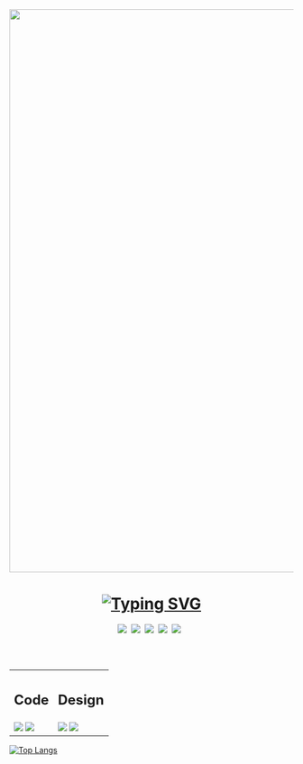 <div id="header" align="center">
  <img src="https://media0.giphy.com/media/9eutY1z2G3bpbP2zeJ/giphy.gif" width="1000" style="pointer-events: none; cursor: default;"/>
  
 <h1><a href="https://git.io/typing-svg" style="pointer-events: none; cursor: default;"><img src="https://readme-typing-svg.herokuapp.com?font=Cascadia+Code&weight=800&size=40&duration=3000&pause=10000&color=BDD6E7&background=7AE8FF00&center=true&multiline=true&width=1000&height=60&lines=Welcome+I'm+designer+%26+dev+Web++" alt="Typing SVG" /></a>
  </h1>
  
  <div style='display:flex; justify-content:center;'>
    <a href="https://lm-ant.github.io">
        <img src="https://img.shields.io/badge/Portfolio-AD8CD6.svg?style=for-the-badge" />
    </a>&nbsp;&nbsp;
    <a href="mailto:louismarie.beyer@gmail.com">
        <img src="https://img.shields.io/badge/Gmail-D14836?style=for-the-badge&logo=gmail&logoColor=white" />
    </a>&nbsp;&nbsp;
    <a href="https://discordapp.com/users/377560969213378560">
        <img src="https://img.shields.io/badge/Discord-7289DA?style=for-the-badge&logo=discord&logoColor=white" />
    </a>&nbsp;&nbsp;
    <a href="https://www.linkedin.com/in/louis-marie-beyer-886818164/">
        <img src="https://img.shields.io/badge/LinkedIn-0077B5?style=for-the-badge&logo=linkedin&logoColor=white"/>
    </a>&nbsp;&nbsp;
    <a href="https://www.instagram.com/louismarie10/">
        <img src="https://img.shields.io/badge/Instagram-E4405F?style=for-the-badge&logo=instagram&logoColor=white"/>
    </a>&nbsp;&nbsp;
</div>
    
  <br></br>

<table style='border-style: none;'>
<tr style='border-style: none;'>
<th style='border-style: none;'> <h2>Code</h2> </th>
<th> <h2>Design</h2> </th>
</tr>
<tr style='border-style: none;'>
<td style='border-style: none;'>
  <img src="https://img.shields.io/badge/Discord-7289DA?style=for-the-badge&logo=discord&logoColor=white" />
   <img src="https://img.shields.io/badge/Discord-7289DA?style=for-the-badge&logo=discord&logoColor=white" />

</td>
<td style='border-style: none;'>

  <img src="https://img.shields.io/badge/Discord-7289DA?style=for-the-badge&logo=discord&logoColor=white" />
  <img src="https://img.shields.io/badge/Discord-7289DA?style=for-the-badge&logo=discord&logoColor=white" />

</td>
</tr>
</table>
</div>

[![Top Langs](https://github-readme-stats.vercel.app/api/top-langs/?username=lm-ant&layout=compact&theme=material-palenight)](https://github.com/anuraghazra/github-readme-stats)


